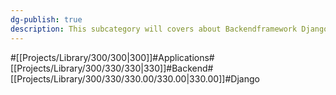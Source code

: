```yaml
---
dg-publish: true
description: This subcategory will covers about Backendframework Django. There is framework for python. There are many references almost defacto. Advantage is solid polish. That feature provide consistent structure
---
```

#[[Projects/Library/300/300\|300]]#Applications#[[Projects/Library/300/330/330\|330]]#Backend#[[Projects/Library/300/330/330.00/330.00\|330.00]]#Django
